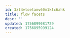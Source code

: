 ```yaml
---
id: 3zt4vtoetamv60m1klc6ahk
title: flow facets
desc: ''
updated: 1756899081729
created: 1756895999124
---
```

